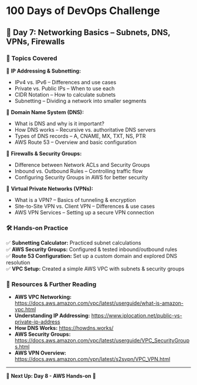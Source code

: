 # 100 Days of DevOps Challenge

## 📅 Day 7: Networking Basics – Subnets, DNS, VPNs, Firewalls

### 📝 Topics Covered

🔹 **IP Addressing & Subnetting:**  
- IPv4 vs. IPv6 – Differences and use cases  
- Private vs. Public IPs – When to use each  
- CIDR Notation – How to calculate subnets  
- Subnetting – Dividing a network into smaller segments  

🔹 **Domain Name System (DNS):**  
- What is DNS and why is it important?  
- How DNS works – Recursive vs. authoritative DNS servers  
- Types of DNS records – A, CNAME, MX, TXT, NS, PTR  
- AWS Route 53 – Overview and basic configuration  

🔹 **Firewalls & Security Groups:**  
- Difference between Network ACLs and Security Groups  
- Inbound vs. Outbound Rules – Controlling traffic flow  
- Configuring Security Groups in AWS for better security  

🔹 **Virtual Private Networks (VPNs):**  
- What is a VPN? – Basics of tunneling & encryption  
- Site-to-Site VPN vs. Client VPN – Differences & use cases  
- AWS VPN Services – Setting up a secure VPN connection  

### 🛠 Hands-on Practice
✅ **Subnetting Calculator:** Practiced subnet calculations  
✅ **AWS Security Groups:** Configured & tested inbound/outbound rules  
✅ **Route 53 Configuration:** Set up a custom domain and explored DNS resolution  
✅ **VPC Setup:** Created a simple AWS VPC with subnets & security groups  

### 🔗 **Resources & Further Reading**
- **AWS VPC Networking:** https://docs.aws.amazon.com/vpc/latest/userguide/what-is-amazon-vpc.html  
- **Understanding IP Addressing:** https://www.iplocation.net/public-vs-private-ip-address  
- **How DNS Works:** https://howdns.works/  
- **AWS Security Groups:** https://docs.aws.amazon.com/vpc/latest/userguide/VPC_SecurityGroups.html  
- **AWS VPN Overview:** https://docs.aws.amazon.com/vpn/latest/s2svpn/VPC_VPN.html  

---
🔹 **Next Up: Day 8 - AWS Hands-on** 🚀

